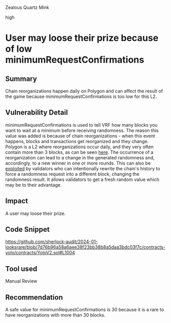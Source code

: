 Zealous Quartz Mink

high

# User may loose their prize because of low minimumRequestConfirmations

## Summary

Chain reorganizations happen daily on Polygon and can affect the result of the game because minimumRequestConfirmations is too low for this L2.

## Vulnerability Detail

minimumRequestConfirmations is used to tell VRF how many blocks you want to wait at a minimum before receiving randomness. The reason this value was added is because of chain reorganizations - when this event happens, blocks and transactions get reorganized and they change.  Polygon is a L2 where reorganizations occur daily, and they very often contain more than 3 blocks, as can be seen [here](https://polygonscan.com/blocks_forked?p=1). The occurrence of a reorganization can lead to a change in the generated randomness and, accordingly, to a new winner in one or more rounds. This can also be [exploited](https://docs.chain.link/vrf/v2/security/#choose-a-safe-block-confirmation-time-which-will-vary-between-blockchains) by validators who can intentionally rewrite the chain's history to force a randomness request into a different block, changing the randomness result. It allows validators to get a fresh random value which may be to their advantage. 

## Impact

A user may loose their prize. 

## Code Snippet

https://github.com/sherlock-audit/2024-01-looksrare/blob/7d76b96a58a6aee38f23bb38b8a5daa3bdc03f7c/contracts-yolo/contracts/YoloV2.sol#L1004

## Tool used

Manual Review

## Recommendation

A safe value for minimumRequestConfirmations is 30 because it is a rare to have reorganizations with more than 30 blocks.
